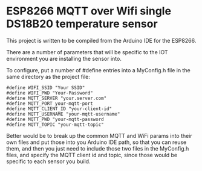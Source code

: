 # ESP8266 MQTT over Wifi single DS18B20 temperature sensor

This project is written to be compiled from the Arduino IDE for the ESP8266.

There are a number of parameters that will be specific to the IOT environment you are installing the sensor into.

To configure, put a number of #define entries into a MyConfig.h file in the same directory as the project file:

```
#define WIFI_SSID "Your SSID"
#define WIFI_PWD "Your-Password"
#define MQTT_SERVER "your.server.com"
#define MQTT_PORT your-mqtt-port
#define MQTT_CLIENT_ID "your-client-id"
#define MQTT_USERNAME "your-mqtt-username"
#define MQTT_PWD "your-mqtt-password
#define MQTT_TOPIC "your-mqtt-topic"
```

Better would be to break up the common MQTT and WiFi params into their own files and put those into you Arduino IDE path, so that you can reuse them, and then you just need to include those two files in the MyConfig.h files, and specify the MQTT client id and topic, since those would be specific to each sensor you build.
